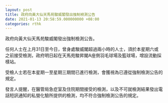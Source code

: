 ```yaml
---
layout: post
title: 政府向黃大仙天馬苑駿威閣發出強制檢測公告
date: 2021-01-13 20:58:59.000000000 +08:00
categories: rthk
---
```


政府向黃大仙天馬苑駿威閣發出強制檢測公告。

任何人士在上月31日至今日，曾身處駿威閣超過兩小時的人士，須於本星期六或之前接受檢測，政府明日起在天馬苑駿昇閣A座側羽毛球場及籃球場，增設流動採樣站。

受檢人士若在本星期一至星期三期間已進行檢測，會獲視為已遵從強制檢測公告的規定。

發言人提醒，在醫管局急症室及住院期間接受的檢測，以及不可就檢測結果發出電話短訊通知的私營化驗所提供的檢測，均不符合強制檢測公告的規定。
